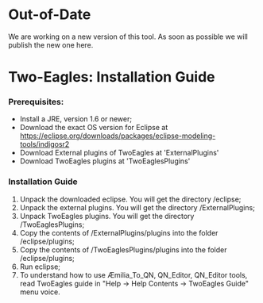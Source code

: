 # Out-of-Date
We are working on a new version of this tool. As soon as possible we will publish the new one here.

# Two-Eagles: Installation Guide

### Prerequisites:
- Install a JRE, version 1.6 or newer;
- Download the exact OS version for Eclipse at https://eclipse.org/downloads/packages/eclipse-modeling-tools/indigosr2
- Download External plugins of TwoEagles at 'ExternalPlugins'
- Download TwoEagles plugins at 'TwoEaglesPlugins'

### Installation Guide
1. Unpack the downloaded eclipse. You will get the directory /eclipse;
2. Unpack the external plugins. You will get the directory /ExternalPlugins;
3. Unpack TwoEagles plugins. You will get the directory /TwoEaglesPlugins;
4. Copy the contents of /ExternalPlugins/plugins into the folder /eclipse/plugins;
5. Copy the contents of /TwoEaglesPlugins/plugins into the folder /eclipse/plugins;
6. Run eclipse;
7. To understand how to use Æmilia_To_QN, QN_Editor, QN_Editor tools, read TwoEagles guide in "Help -> Help Contents -> TwoEagles Guide" menu voice.
